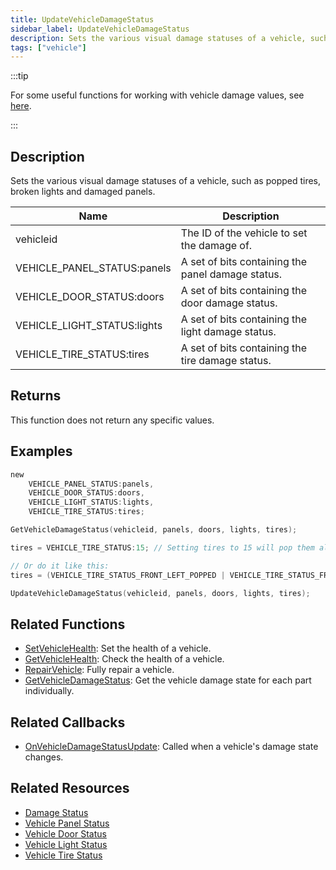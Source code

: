 ```yaml
---
title: UpdateVehicleDamageStatus
sidebar_label: UpdateVehicleDamageStatus
description: Sets the various visual damage statuses of a vehicle, such as popped tires, broken lights and damaged panels.
tags: ["vehicle"]
---
```


:::tip

For some useful functions for working with vehicle damage values, see [here](../resources/damagestatus).

:::

## Description

Sets the various visual damage statuses of a vehicle, such as popped tires, broken lights and damaged panels.

| Name                        | Description                                       |
| --------------------------- | ------------------------------------------------- |
| vehicleid                   | The ID of the vehicle to set the damage of.       |
| VEHICLE_PANEL_STATUS:panels | A set of bits containing the panel damage status. |
| VEHICLE_DOOR_STATUS:doors   | A set of bits containing the door damage status.  |
| VEHICLE_LIGHT_STATUS:lights | A set of bits containing the light damage status. |
| VEHICLE_TIRE_STATUS:tires   | A set of bits containing the tire damage status.  |

## Returns

This function does not return any specific values.

## Examples

```c
new 
	VEHICLE_PANEL_STATUS:panels,
	VEHICLE_DOOR_STATUS:doors,
	VEHICLE_LIGHT_STATUS:lights,
	VEHICLE_TIRE_STATUS:tires;

GetVehicleDamageStatus(vehicleid, panels, doors, lights, tires);

tires = VEHICLE_TIRE_STATUS:15; // Setting tires to 15 will pop them all

// Or do it like this:
tires = (VEHICLE_TIRE_STATUS_FRONT_LEFT_POPPED | VEHICLE_TIRE_STATUS_FRONT_RIGHT_POPPED | VEHICLE_TIRE_STATUS_REAR_LEFT_POPPED | VEHICLE_TIRE_STATUS_REAR_RIGHT_POPPED);

UpdateVehicleDamageStatus(vehicleid, panels, doors, lights, tires);
```

## Related Functions

- [SetVehicleHealth](SetVehicleHealth): Set the health of a vehicle.
- [GetVehicleHealth](GetVehicleHealth): Check the health of a vehicle.
- [RepairVehicle](RepairVehicle): Fully repair a vehicle.
- [GetVehicleDamageStatus](GetVehicleDamageStatus): Get the vehicle damage state for each part individually.

## Related Callbacks

- [OnVehicleDamageStatusUpdate](../callbacks/OnVehicleDamageStatusUpdate): Called when a vehicle's damage state changes.

## Related Resources

- [Damage Status](../resources/damagestatus)
- [Vehicle Panel Status](../resources/vehicle-panel-status)
- [Vehicle Door Status](../resources/vehicle-door-status)
- [Vehicle Light Status](../resources/vehicle-light-status)
- [Vehicle Tire Status](../resources/vehicle-tire-status)
